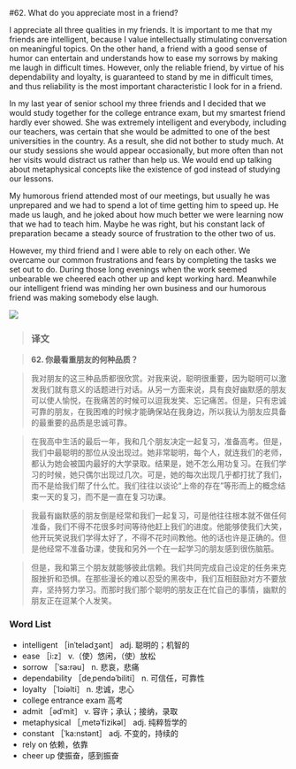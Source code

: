 #62. What do you appreciate most in a friend?

I appreciate all three qualities in my friends. It is important to me that my friends are intelligent, because I value intellectually stimulating conversation on meaningful topics. On the other hand, a friend with a good sense of humor can entertain and understands how to ease my sorrows by making me laugh in difficult times. However, only the reliable friend, by virtue of his dependability and loyalty, is guaranteed to stand by me in difficult times, and thus reliability is the most important characteristic I look for in a friend.

In my last year of senior school my three friends and I decided that we would study together for the college entrance exam, but my smartest friend hardly ever showed. She was extremely intelligent and everybody, including our teachers, was certain that she would be admitted to one of the best universities in the country. As a result, she did not bother to study much. At our study sessions she would appear occasionally, but more often than not her visits would distract us rather than help us. We would end up talking about metaphysical concepts like the existence of god instead of studying our lessons.

My humorous friend attended most of our meetings, but usually he was unprepared and we had to spend a lot of time getting him to speed up. He made us laugh, and he joked about how much better we were learning now that we had to teach him. Maybe he was right, but his constant lack of preparation became a steady source of frustration to the other two of us.

However, my third friend and I were able to rely on each other. We overcame our common frustrations and fears by completing the tasks we set out to do. During those long evenings when the work seemed unbearable we cheered each other up and kept working hard. Meanwhile our intelligent friend was minding her own business and our humorous friend was making somebody else laugh.

![](images/TOEFL-iBT-High-Score-Essays-062.jpg)

> ### 译文

> **62. 你最看重朋友的何种品质？**

> 我对朋友的这三种品质都很欣赏。对我来说，聪明很重要，因为聪明可以激发我们就有意义的话题进行对话。从另一方面来说，具有良好幽默感的朋友可以使人愉悦，在我痛苦的时候可以逗我发笑、忘记痛苦。但是，只有忠诚可靠的朋友，在我困难的时候才能确保站在我身边，所以我认为朋友应具备的最重要的品质是忠诚可靠。

> 在我高中生活的最后一年，我和几个朋友决定一起复习，准备高考。但是，我们中最聪明的那位从没出现过。她非常聪明，每个人，就连我们的老师，都认为她会被国内最好的大学录取。结果是，她不怎么用功复习。在我们学习的时候，她只偶尔出现过几次。可是，她的每次出现几乎都打扰了我们，而不是给我们帮了什么忙。我们往往以谈论“上帝的存在”等形而上的概念结束一天的复习，而不是一直在复习功课。

> 我最有幽默感的朋友倒是经常和我们一起复习，可是他往往根本就不做任何准备，我们不得不花很多时间等待他赶上我们的进度。他能够使我们大笑，他开玩笑说我们学得太好了，不得不花时间教他。他的话也许是正确的。但是他经常不准备功课，使我和另外一个在一起学习的朋友感到很伤脑筋。 

> 但是，我和第三个朋友就能够彼此信赖。我们共同完成自己设定的任务来克服挫折和恐惧。在那些漫长的难以忍受的黑夜中，我们互相鼓励对方不要放弃，坚持努力学习。而那时我们那个聪明的朋友正在忙自己的事情，幽默的朋友正在逗某个人发笑。

### Word List

 * intelligent ［inˈtelədʒənt］ adj. 聪明的；机智的
 * ease ［i:z］ v.（使）悠闲，（使）放松
 * sorrow ［ˈsa:rəu］ n. 悲哀，悲痛
 * dependability ［deˌpendəˈbiliti］ n. 可信任，可靠性
 * loyalty ［ˈlɔiəlti］ n. 忠诚，忠心
 * college entrance exam 高考
 * admit ［ədˈmit］ v. 容许；承认；接纳，录取
 * metaphysical ［ˌmetəˈfizikəl］ adj. 纯粹哲学的
 * constant ［ˈka:nstənt］ adj. 不变的，持续的
 * rely on 依赖，依靠
 * cheer up 使振奋，感到振奋
